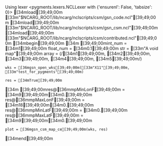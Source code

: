 Using lexer <pygments.lexers.NCLLexer with {'ensurenl': False, 'tabsize': 0}>
[34mload[39;49;00m [33m"$NCARG_ROOT/lib/ncarg/nclscripts/csm/gsn_code.ncl"[39;49;00m
[34mload[39;49;00m [33m"$NCARG_ROOT/lib/ncarg/nclscripts/csm/gsn_csm.ncl"[39;49;00m
[34mload[39;49;00m [33m"$NCARG_ROOT/lib/ncarg/nclscripts/csm/contributed.ncl"[39;49;00m
[34mbegin[39;49;00m
[34m    [39;49;00mint_num = [34m1[39;49;00m
    float_num = [34m0.1[39;49;00m
    str = [33m"A void map"[39;49;00m
    array = (/[34m1[39;49;00m, [34m2[39;49;00m, [34m3[39;49;00m, [34m4[39;49;00m, [34m5[39;49;00m/)


    wks = [36mgsn_open_wks[39;49;00m([33m"X11"[39;49;00m, [33m"test_for_pygments"[39;49;00m)

    res = [34mTrue[39;49;00m
[34m    [39;49;00mres@[36mmpMinLonF[39;49;00m = [34m9[39;49;00m[34m0.[39;49;00m
    res@[36mmpMaxLonF[39;49;00m = [34m18[39;49;00m[34m0.[39;49;00m
    res@[36mmpMinLatF[39;49;00m = [34m0.[39;49;00m
    res@[36mmpMaxLatF[39;49;00m = [34m9[39;49;00m[34m0.[39;49;00m

    plot = [36mgsn_csm_map_ce[39;49;00m(wks, res)
[34mend[39;49;00m
